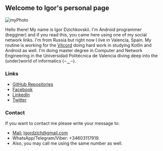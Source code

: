 ## Welcome to Igor's personal page

![myPhoto](https://scontent-lis1-1.xx.fbcdn.net/v/t1.0-9/74214435_1396791150501720_2187535626784473088_n.jpg?_nc_cat=105&_nc_ohc=fcwL-O8X3-MAX-TN45D&_nc_ht=scontent-lis1-1.xx&oh=cd17debc9c4542f539b4c4f53db99f9f&oe=5EFFADCB)

Hello there! My name is Igor Dzichkovskii. I'm Android programmer (begginer) and if you read this, you came here using one of my social network links. I'm from Russia but right now I live in Valencia, Spain. My routine is working for the [Vitcord](https://vitcord.com/es/) doing hard work in studying Kotlin and Android as well. I'm doing master degree in Computer and Network Engineering in the Universidad Politécnica de Valencia diving deep into the (under)world of informatics (¬‿¬). 


### Links

- [GitHub Repositories](https://github.com/CloudNine13?tab=repositories "Here is my repositories page")
- [Facebook](https://www.facebook.com/profile.php?id=100005125450880 "Here is my FB page")
- [LinkedIn](https://www.linkedin.com/in/igordzichkovskii/ "Here is my LinkedIn page")
- [Twitter](https://twitter.com/Cloud_Nine13 "What's that? That's my Twitter page!")

### Contact

If you want to contact me please write your message to:
- [Mail:](mailto:igordzich@gmail.com) Igordzich@gmail.com
- WhatsApp/Telegram/Viber: +34603117919. 
- Also, you may call me using the same number as well.
